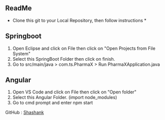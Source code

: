 ReadMe
------

* Clone this git to your Local Repository, then follow instructions *

Springboot
----------
1. Open Eclipse and click on File then click on "Open Projects from File System"
2. Select this SpringBoot Folder then click on finish.
3. Go to src/main/java > com.ts.PharmaX > Run PharmaXApplication.java

Angular
-------
1. Open VS Code and click on File then click on "Open folder"
2. Select this Angular Folder. (import node_modules)
3. Go to cmd prompt and enter npm start

GitHub : [Shashank](https://github.com/ShashankCode1)
